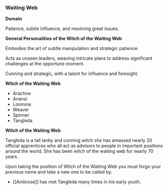 ### **Waiting Web**

**Domain**

Patience, subtle influence, and resolving great issues.

**General Personalities of the Witch of the Waiting Web**

Embodies the art of subtle manipulation and strategic patience.

Acts as unseen leaders, weaving intricate plans to address significant challenges at the opportune moment.

Cunning and strategic, with a talent for influence and foresight.

**Witch of the Waiting Web**

- Arachne
- Anansi
- Loomina
- Weaver
- Spinner
- Tangleda

**Witch of the Waiting Web**

Tangleda is a tall lanky and cunning witch she has amassed nearly 20 official apprentices who all act as advisors to people in important positions around the world. She has been witch of the waiting web for nearly 70 years.

Upon taking the position of Witch of the Waiting Web you must forgo your previous name and take a new one to be called by.

- [[Ambrose]] has met Tangleda many times in his early youth.